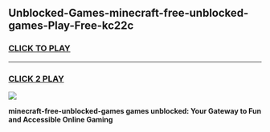 
## Unblocked-Games-minecraft-free-unblocked-games-Play-Free-kc22c
<h3>
<a href="https://premium76.site?title=minecraft-free-unblocked-games&ref=22A">CLICK TO PLAY</a></h3>
<hr>

<h3>
<a href="https://premium76.site?title=minecraft-free-unblocked-games&ref=22A">CLICK 2 PLAY</a>
  
</h3>

<a href="https://premium76.site?title=minecraft-free-unblocked-games&ref=22A"><img src="https://clearcache.store/games.png"></a>


**minecraft-free-unblocked-games games unblocked: Your Gateway to Fun and Accessible Online Gaming**
